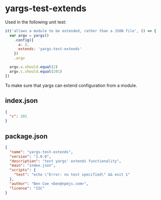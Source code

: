 # yargs-test-extends

Used in the following unit test:

```js
it('allows a module to be extended, rather than a JSON file', () => {
  var argv = yargs()
    .config({
      a: 2,
      extends: 'yargs-test-extends'
    })
    .argv

  argv.a.should.equal(2)
  argv.c.should.equal(201)
})
```

To make sure that yargs can extend configuration from a module.

## index.json

```json
{
  "c": 201
}
```

## package.json

```json
{
  "name": "yargs-test-extends",
  "version": "1.0.0",
  "description": "test yargs' extends functionality",
  "main": "index.json",
  "scripts": {
    "test": "echo \"Error: no test specified\" && exit 1"
  },
  "author": "Ben Coe <ben@npmjs.com>",
  "license": "ISC"
}
```
